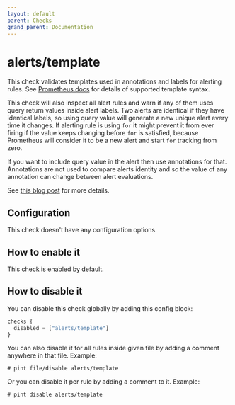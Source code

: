 ```yaml
---
layout: default
parent: Checks
grand_parent: Documentation
---
```


# alerts/template

This check validates templates used in annotations and labels for alerting rules.
See [Prometheus docs](https://prometheus.io/docs/prometheus/latest/configuration/template_reference/)
for details of supported template syntax.

This check will also inspect all alert rules and warn if any of them
uses query return values inside alert labels.
Two alerts are identical if they have identical labels, so using
query value will generate a new unique alert every time it changes.
If alerting rule is using `for` it might prevent it from ever firing
if the value keeps changing before `for` is satisfied, because
Prometheus will consider it to be a new alert and start `for` tracking
from zero.

If you want to include query value in the alert then use annotations
for that. Annotations are not used to compare alerts identity and so
the value of any annotation can change between alert evaluations.

See [this blog post](https://www.robustperception.io/dont-put-the-value-in-alert-labels)
for more details.

## Configuration

This check doesn't have any configuration options.

## How to enable it

This check is enabled by default.

## How to disable it

You can disable this check globally by adding this config block:

```js
checks {
  disabled = ["alerts/template"]
}
```

You can also disable it for all rules inside given file by adding
a comment anywhere in that file. Example:

`# pint file/disable alerts/template`

Or you can disable it per rule by adding a comment to it. Example:

`# pint disable alerts/template`
